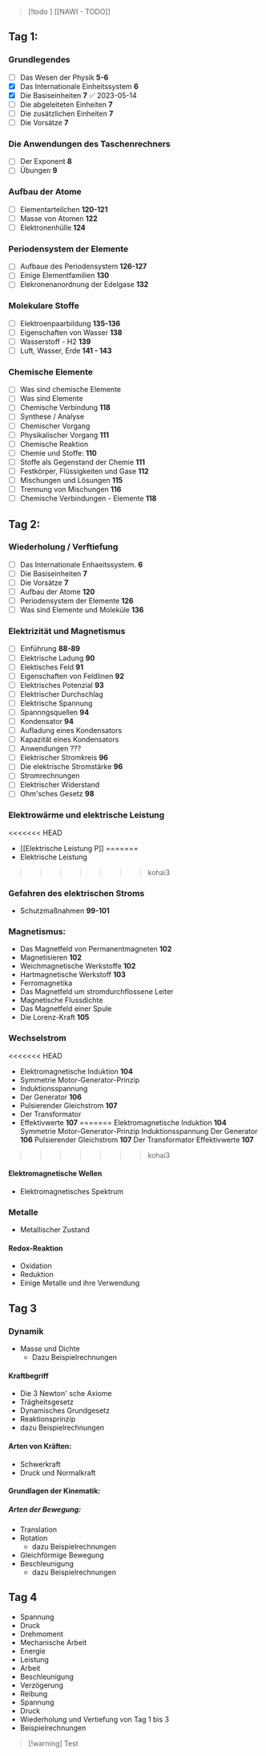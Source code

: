 >[!todo ] [[NAWI - TODO]]
## Tag 1:
### Grundlegendes
- [ ] Das Wesen der Physik **5-6**
- [x] Das Internationale Einheitssystem **6**
- [x] Die Basiseinheiten **7** ✅ 2023-05-14
- [ ] Die abgeleiteten Einheiten **7**
- [ ] Die zusätzlichen Einheiten **7**
- [ ] Die Vorsätze **7**

### Die Anwendungen des Taschenrechners
- [ ] Der Exponent **8**
- [ ] Übungen **9**

### Aufbau der Atome
- [ ] Elementarteilchen **120-121**
- [ ] Masse von Atomen **122**
- [ ] Elektronenhülle **124**

### Periodensystem der Elemente
- [ ] Aufbaue des Periodensystem **126-127**
- [ ] Einige Elementfamilien **130**
- [ ] Elekronenanordnung der Edelgase **132**

### Molekulare Stoffe
- [ ] Elektroenpaarbildung **135-136**
- [ ] Eigenschaften von Wasser **138**
- [ ] Wasserstoff - H2 **139**
- [ ] Luft, Wasser, Erde **141 - 143**

### Chemische Elemente 
- [ ] Was sind chemische Elemente
- [ ] Was sind Elemente
- [ ] Chemische Verbindung **118**
- [ ] Synthese / Analyse
- [ ] Chemischer Vorgang
- [ ] Physikalischer Vorgang **111**
- [ ] Chemische Reaktion
- [ ] Chemie und Stoffe: **110**
- [ ] Stoffe als Gegenstand der Chemie **111**
- [ ] Festkörper, Flüssigkeiten und Gase **112**
- [ ] Mischungen und Lösungen **115**
- [ ] Trennung von Mischungen **116**
- [ ] Chemische Verbindungen - Elemente **118**

## Tag 2:

### Wiederholung / Verftiefung
- [ ] Das Internationale Enhaeitssystem. **6**
- [ ] Die Basiseinheiten **7**
- [ ] Die Vorsätze **7**
- [ ] Aufbau der Atome **120**
- [ ] Periodensystem der Elemente **126**
- [ ] Was sind Elemente und Moleküle **136**

### Elektrizität und Magnetismus
- [ ] Einführung **88-89**
- [ ] Elektrische Ladung **90**
- [ ] Elektisches Feld **91**
- [ ] Eigenschaften von Feldlinen **92**
- [ ] Elektrisches Potenzial **93**
- [ ] Elektrischer Durchschlag
- [ ] Elektrische Spannung
- [ ] Spannngsquellen **94**
- [ ] Kondensator **94**
- [ ] Aufladung eines Kondensators 
- [ ] Kapazität eines Kondensators 
- [ ] Anwendungen ???
- [ ] Elektrischer Stromkreis **96**
- [ ] Die elektrische Stromstärke **96**
- [ ] Stromrechnungen
- [ ] Elektrischer Widerstand
- [ ] Ohm'sches Gesetz **98**

### Elektrowärme und elektrische Leistung 
<<<<<<< HEAD
- [[Elektrische Leistung P]]
=======
- Elektrische Leistung
>>>>>>> kohai3

### Gefahren des elektrischen Stroms
- Schutzmaßnahmen **99-101**

### Magnetismus: 
- Das Magnetfeld von Permanentmagneten **102**
- Magnetisieren **102**
- Weichmagnetische Werkstoffe **102**
- Hartmagnetische Werkstoff **103**
- Ferromagnetika
- Das Magnetfeld um stromdurchflossene Leiter
- Magnetische Flussdichte
- Das Magnetfeld einer Spule
- Die Lorenz-Kraft **105**

### Wechselstrom 
<<<<<<< HEAD
- Elektromagnetische Induktion **104**
- Symmetrie Motor-Generator-Prinzip
- Induktionsspannung
- Der Generator **106**
- Pulsierender Gleichstrom **107**
- Der Transformator
- Effektivwerte **107**
=======
Elektromagnetische Induktion **104**
Symmetrie Motor-Generator-Prinzip
Induktionsspannung
Der Generator **106**
Pulsierender Gleichstrom **107**
Der Transformator
Effektivwerte **107**
>>>>>>> kohai3

#### Elektromagnetische Wellen
- Elektromagnetisches Spektrum

### Metalle
- Metallischer Zustand
#### Redox-Reaktion
- Oxidation
- Reduktion
- Einige Metalle und ihre Verwendung

## Tag 3
### Dynamik
- Masse und Dichte
	- Dazu Beispielrechnungen
 
#### Kraftbegriff
- Die 3 Newton' sche Axiome
- Trägheitsgesetz
- Dynamisches Grundgesetz
- Reaktionsprinzip
- dazu Beispielrechnungen
#### Arten von Kräften:
- Schwerkraft
- Druck und Normalkraft
#### Grundlagen der Kinematik:
##### Arten der Bewegung:
- Translation
- Rotation
	- dazu Beispielrechnungen
- Gleichförmige Bewegung
- Beschleunigung
	- dazu Beispielrechnungen

## Tag 4
- Spannung
- Druck
- Drehmoment
- Mechanische Arbeit
- Energie
- Leistung
- Arbeit
- Beschleunigung
- Verzögerung
- Reibung
- Spannung
- Druck
- Wiederholung und Vertiefung von Tag 1 bis 3
- Beispielrechnungen

> [!warning] Test



